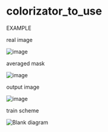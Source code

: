 # colorizator_to_use

EXAMPLE

real image

![image](https://user-images.githubusercontent.com/82718432/146425619-931560f6-8640-4f8d-86a8-914db3e191f2.png)


averaged mask

![image](https://user-images.githubusercontent.com/82718432/146425778-df691622-b63e-4189-96ae-5bb6fa9e8a99.png)

output image

![image](https://user-images.githubusercontent.com/82718432/146425831-9a15d4e4-ff26-4365-8941-bf3c6dd24989.png)


train scheme

![Blank diagram](https://user-images.githubusercontent.com/82718432/146435123-97c0cef9-2890-4db1-945e-84dabe0b2f36.jpeg)



